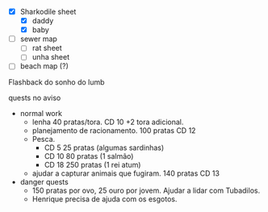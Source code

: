 - [x] Sharkodile sheet
	- [x] daddy
	- [x] baby
- [ ] sewer map
	- [ ] rat sheet
	- [ ] unha sheet
- [ ] beach map (?)

Flashback do sonho do lumb

quests no aviso
- normal work
	- lenha 40 pratas/tora. CD 10 +2 tora adicional.
	- planejamento de racionamento. 100 pratas CD 12
	- Pesca. 
		- CD 5 25 pratas (algumas sardinhas)
		- CD 10 80 pratas (1 salmão)
		- CD 18 250 pratas (1 rei atum)
	- ajudar a capturar animais que fugiram. 140 pratas CD 13
- danger quests
	- 150 pratas por ovo, 25 ouro por jovem. Ajudar a lidar com Tubadilos.
	- Henrique precisa de ajuda com os esgotos.
